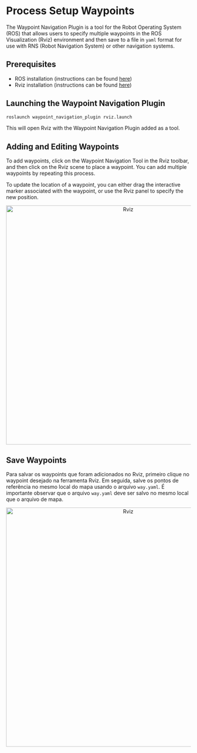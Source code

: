 # Process Setup Waypoints

The Waypoint Navigation Plugin is a tool for the Robot Operating System (ROS) that allows users to specify multiple waypoints in the ROS Visualization (Rviz) environment and then save to a file in `yaml` format for use with RNS (Robot Navigation System) or other navigation systems.

## Prerequisites
-   ROS installation (instructions can be found [here](http://wiki.ros.org/ROS/Installation))
-   Rviz installation (instructions can be found [here](http://wiki.ros.org/rviz))

## Launching the Waypoint Navigation Plugin
```bash
roslaunch waypoint_navigation_plugin rviz.launch
```
This will open Rviz with the Waypoint Navigation Plugin added as a tool.
## Adding and Editing Waypoints
To add waypoints, click on the Waypoint Navigation Tool in the Rviz toolbar, and then click on the Rviz scene to place a waypoint. You can add multiple waypoints by repeating this process.

To update the location of a waypoint, you can either drag the interactive marker associated with the waypoint, or use the Rviz panel to specify the new position.

<div align="center">
     <img src="doc/wp_doc_002.png" alt="Rviz" width="650px">
</div>

## Save Waypoints

Para salvar os waypoints que foram adicionados no Rviz, primeiro clique no waypoint desejado na ferramenta Rviz. Em seguida, salve os pontos de referência no mesmo local do mapa usando o arquivo `way.yaml`. É importante observar que o arquivo `way.yaml` deve ser salvo no mesmo local que o arquivo de mapa.

<div align="center">
     <img src="doc/wp_doc_001.png" alt="Rviz" width="650px">
</div>
